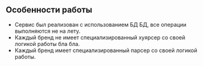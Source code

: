 ## Особенности работы

- Сервис был реализован с использованием БД БД, все операции выполняются не на лету.
- Каждый бренд не имеет специализированный хуярсер со своей логикой работы бла бла.
- Каждый бренд имеет специализированный парсер со своей логикой работы.

